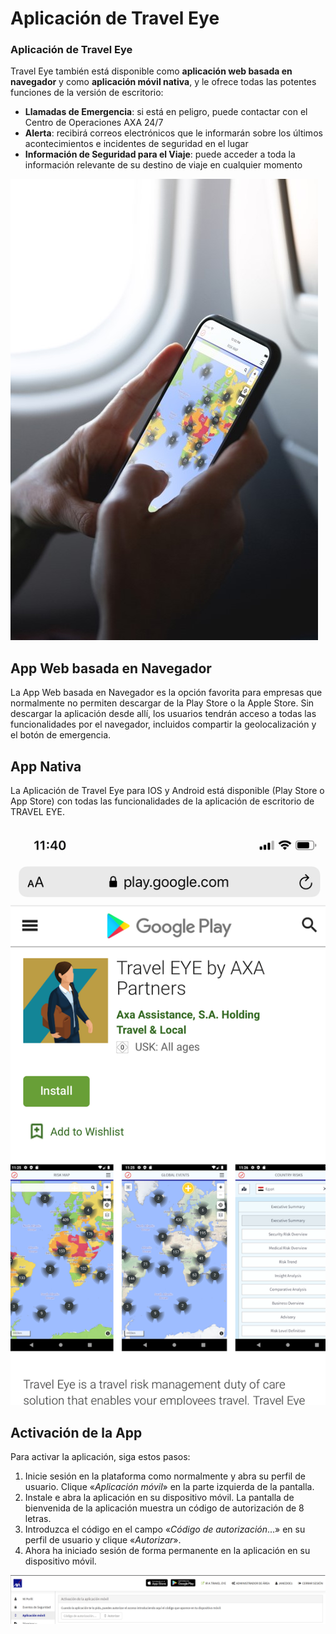 # Aplicación de Travel Eye

### Aplicación de Travel Eye

Travel Eye también está disponible como **aplicación web basada en navegador** y como **aplicación móvil nativa**, y le ofrece todas las potentes funciones de la versión de escritorio:

* **Llamadas de Emergencia**: si está en peligro, puede contactar con el Centro de Operaciones AXA 24/7
* **Alerta**: recibirá correos electrónicos que le informarán sobre los últimos acontecimientos e incidentes de seguridad en el lugar
* **Información de Seguridad para el Viaje**: puede acceder a toda la información relevante de su destino de viaje en cualquier momento

![](.gitbook/assets/axa-app.jpg)

## App Web basada en Navegador

La App Web basada en Navegador es la opción favorita para empresas que normalmente no permiten descargar de la Play Store o la Apple Store. Sin descargar la aplicación desde allí, los usuarios tendrán acceso a todas las funcionalidades por el navegador, incluidos compartir la geolocalización y el botón de emergencia.

## App Nativa

La Aplicación de Travel Eye para IOS y Android está disponible \(Play Store o App Store\) con todas las funcionalidades de la aplicación de escritorio de TRAVEL EYE.

![](.gitbook/assets/axa-app-store-screenshot.png)

## Activación de la App

Para activar la aplicación, siga estos pasos:

1. Inicie sesión en la plataforma como normalmente y abra su perfil de usuario. Clique «_Aplicación móvil_» en la parte izquierda de la pantalla. 
2. Instale e abra la aplicación en su dispositivo móvil. La pantalla de bienvenida de la aplicación muestra un código de autorización de 8 letras. 
3. Introduzca el código en el campo «_Código de autorización_...» en su perfil de usuario y clique «_Autorizar_». 
4. Ahora ha iniciado sesión de forma permanente en la aplicación en su dispositivo móvil.

![](.gitbook/assets/axa-app-travel-eye-user-backend-eng%20%281%29.png)

